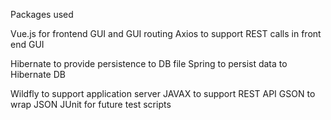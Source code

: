 Packages used

Vue.js for frontend GUI and GUI routing
Axios to support REST calls in front end GUI

Hibernate to provide persistence to DB file
Spring to persist data to Hibernate DB 

Wildfly to support application server
JAVAX to support REST API
GSON to wrap JSON 
JUnit for future test scripts